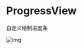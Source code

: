 # ProgressView
自定义绘制进度条

![img](https://github.com/wangkk/MenuView/blob/master/app/src/main/res/drawable/1211.png)
